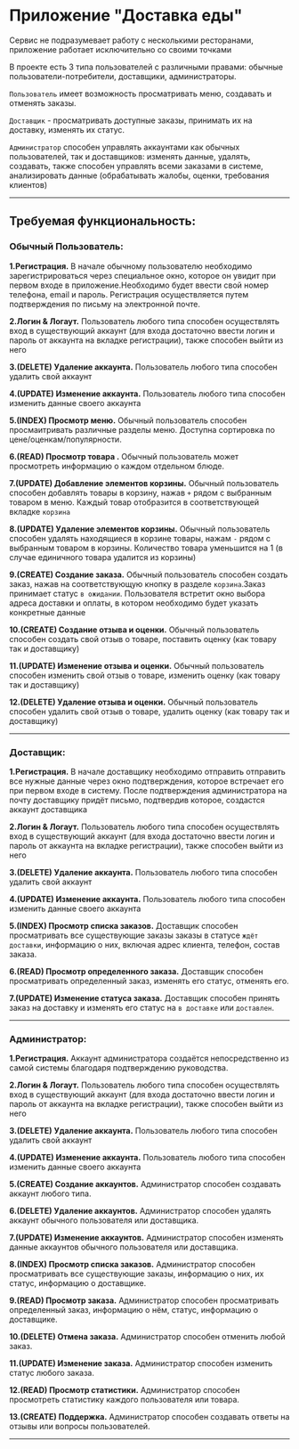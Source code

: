 # Приложение "Доставка еды"

Сервис не подразумевает работу с несколькими ресторанами,  приложение работает исключительно со своими точками

В проекте есть 3 типа пользователей с различными правами: обычные пользователи-потребители, доставщики, администраторы. 

`Пользователь` имеет возможность просматривать меню, создавать и отменять заказы.

 `Доставщик` - просматривать доступные заказы, принимать их на доставку, изменять их статус.

 `Администратор` способен управлять аккаунтами как обычных пользователей, так и доставщиков: изменять данные, удалять, создавать, также способен управлять всеми заказами в системе, анализировать данные (обрабатывать жалобы, оценки, требования клиентов)

 ---

 ## Требуемая функциональность:
### Обычный Пользователь:
**1.Регистрация.** В начале обычному пользователю необходимо зарегистрироваться через специальное окно, которое он увидит при первом входе в приложение.Необходимо будет ввести свой номер телефона, email и пароль. Регистрация осуществляется путем подтверждения по письму на электронной почте.
 
 **2.Логин & Логаут.** Пользователь любого типа способен осуществлять вход в существующий аккаунт (для входа достаточно ввести логин и пароль от аккаунта на вкладке регистрации), также способен выйти из него

 **3.(DELETE) Удаление аккаунта.** Пользователь любого типа способен удалить свой аккаунт

 **4.(UPDATE) Изменение аккаунта.** Пользователь любого типа способен изменить данные своего аккаунта
  
**5.(INDEX) Просмотр меню.** Обычный пользователь способен просмаитривать  различные разделы меню. Доступна сортировка по цене/оценкам/популярности. 

**6.(READ) Просмотр товара .**  Обычный пользователь может просмотреть информацию о каждом отдельном блюде.

**7.(UPDATE) Добавление элементов корзины.** Обычный пользователь способен добавлять товары в корзину, нажав `+` рядом с выбранным товаром в меню. Каждый товар отобразится в соответствующей вкладке `корзина`
  
**8.(UPDATE) Удаление элементов корзины.** Обычный пользователь способен удалять находящиеся в корзине товары, нажам `-` рядом с выбранным товаром в корзины. Количество товара уменьшится на 1 (в случае единичного товара удалится из корзины)

**9.(CREATE) Создание заказа.** Обычный пользователь способен создать заказ, нажав на соответствующую кнопку в разделе `корзина`.Заказ принимает статус `в ожидании`. Пользователя встретит окно выбора адреса доставки и оплаты, в котором необходимо будет указать конкретные данные 

**10.(CREATE) Создание отзыва и оценки.** Обычный пользователь способен создать свой отзыв о товаре, поставить оценку (как товару так и доставщику) 

**11.(UPDATE) Изменение отзыва и оценки.** Обычный пользователь способен изменить свой отзыв о товаре, изменить оценку (как товару так и доставщику) 

**12.(DELETE) Удаление отзыва и оценки.** Обычный пользователь способен удалить свой отзыв о товаре, удалить оценку (как товару так и доставщику)

---

### Доставщик:
**1.Регистрация.** В начале доставщику необходимо отправить отправить все нужные данные через окно подтверждения, которое встречает его при первом входе в систему. После подтверждения администратора на почту доставщику придёт письмо, подтвердив которое, создастся аккаунт доставщика
 
 **2.Логин & Логаут.** Пользователь любого типа способен осуществлять вход в существующий аккаунт (для входа достаточно ввести логин и пароль от аккаунта на вкладке регистрации), также способен выйти из него

 **3.(DELETE) Удаление аккаунта.** Пользователь любого типа способен удалить свой аккаунт

  **4.(UPDATE) Изменение аккаунта.** Пользователь любого типа способен изменить данные своего аккаунта
  
**5.(INDEX) Просмотр списка заказов.** Доставщик способен просматривать все существующие заказы заказы в статусе `ждёт доставки`, информацию о них, включая адрес клиента, телефон, состав заказа.

**6.(READ) Просмотр определенного заказа.** Доставщик способен просматривать определенный заказ, изменять его статус, отменять его.

**7.(UPDATE) Изменение статуса заказа.** Доставщик способен принять заказ на доставку и изменять его статус на `в доставке` или `доставлен`.

---

### Администратор:
**1.Регистрация.** Аккаунт администратора создаётся непосредственно из самой системы благодаря подтверждению руководства.
 
 **2.Логин & Логаут.** Пользователь любого типа способен осуществлять вход в существующий аккаунт (для входа достаточно ввести логин и пароль от аккаунта на вкладке регистрации), также способен выйти из него

 **3.(DELETE) Удаление аккаунта.** Пользователь любого типа способен удалить свой аккаунт

  **4.(UPDATE) Изменение аккаунта.** Пользователь любого типа способен изменить данные своего аккаунта

  **5.(CREATE) Создание аккаунтов.** Администратор способен создавать аккаунт любого типа.

**6.(DELETE) Удаление аккаунтов.** Администратор способен удалять аккаунт обычного пользователя или доставщика.

**7.(UPDATE) Изменение аккаунтов.** Администратор способен изменять данные аккаунтов обычного пользователя или доставщика.
  
**8.(INDEX) Просмотр списка заказов.** Администратор способен просматривать все существующие заказы, информацию о них, их статус, информацию о доставщике.

**9.(READ) Просмотр  заказа.** Администратор способен просматривать определенный заказ, информацию о нём, статус, информацию о доставщике.

**10.(DELETE) Отмена заказа.** Администратор способен отменить любой заказ.

**11.(UPDATE) Изменение заказа.** Администратор способен изменить статус любого заказа.

**12.(READ) Просмотр статистики.** Администратор способен просмотреть статистику каждого пользователя или товара.

**13.(CREATE) Поддержка.** Администратор способен создавать ответы на отзывы или вопросы пользователей.

 --- 

